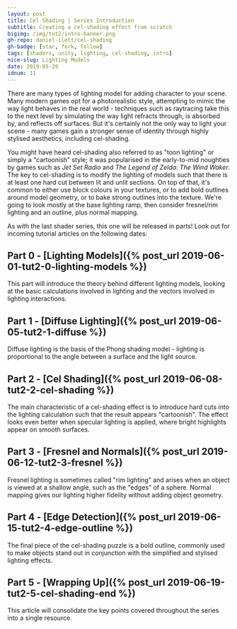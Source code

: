 ```yaml
---
layout: post
title: Cel Shading | Series Introduction
subtitle: Creating a cel-shading effect from scratch
bigimg: /img/tut2/intro-banner.png
gh-repo: daniel-ilett/cel-shading
gh-badge: [star, fork, follow]
tags: [shaders, unity, lighting, cel-shading, intro]
nice-slug: Lighting Models
date: 2019-05-29
idnum: 11
---
```


There are many types of lighting model for adding character to your scene. Many modern games opt for a photorealistic style, attempting to mimic the way light behaves in the real world - techniques such as raytracing take this to the next level by simulating the way light refracts through, is absorbed by, and reflects off surfaces. But it's certainly not the only way to light your scene - many games gain a stronger sense of identity through highly stylised aesthetics, including cel-shading.

You might have heard cel-shading also referred to as "toon lighting" or simply a "cartoonish" style; it was popularised in the early-to-mid noughties by games such as *Jet Set Radio* and *The Legend of Zelda: The Wind Waker*. The key to cel-shading is to modify the lighting of models such that there is at least one hard cut between lit and unlit sections. On top of that, it's common to either use block colours in your textures, or to add bold outlines around model geometry, or to bake strong outlines into the texture. We're going to look mostly at the base lighting ramp, then consider fresnel/rim lighting and an outline, plus normal mapping.

As with the last shader series, this one will be released in parts! Look out for incoming tutorial articles on the following dates:

## Part 0 - [Lighting Models]({% post_url 2019-06-01-tut2-0-lighting-models %})

This part will introduce the theory behind different lighting models, looking at the basic calculations involved in lighting and the vectors involved in lighting interactions.

## Part 1 - [Diffuse Lighting]({% post_url 2019-06-05-tut2-1-diffuse %})

Diffuse lighting is the basis of the Phong shading model - lighting is proportional to the angle between a surface and the light source.

## Part 2 - [Cel Shading]({% post_url 2019-06-08-tut2-2-cel-shading %})

The main characteristic of a cel-shading effect is to introduce hard cuts into the lighting calculation such that the result appears "cartoonish". The effect looks even better when specular lighting is applied, where bright highlights appear on smooth surfaces.

## Part 3 - [Fresnel and Normals]({% post_url 2019-06-12-tut2-3-fresnel %})

Fresnel lighting is sometimes called "rim lighting" and arises when an object is viewed at a shallow angle, such as the "edges" of a sphere. Normal mapping gives our lighting higher fidelity without adding object geometry.

## Part 4 - [Edge Detection]({% post_url 2019-06-15-tut2-4-edge-outline %})

The final piece of the cel-shading puzzle is a bold outline, commonly used to make objects stand out in conjunction with the simplified and stylised lighting effects.

## Part 5 - [Wrapping Up]({% post_url 2019-06-19-tut2-5-cel-shading-end %})

This article will consolidate the key points covered throughout the series into a single resource.
